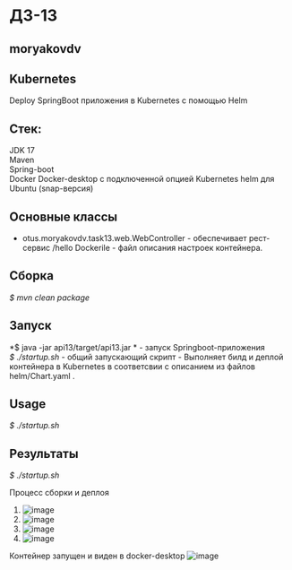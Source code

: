 # ДЗ-13
## moryakovdv

## Kubernetes 
Deploy SpringBoot приложения в Kubernetes с помощью Helm

## Стек:
JDK 17  
Maven  
Spring-boot    
Docker
Docker-desktop c подключенной опцией Kubernetes
helm для Ubuntu (snap-версия)
## Основные классы

- otus.moryakovdv.task13.web.WebController - обеспечивает рест-сервис /hello
Dockerile - файл описания настроек контейнера.  
## Сборка
*$ mvn clean package*

## Запуск
*$ java -jar api13/target/api13.jar * - запуск Springboot-приложения  
*$ ./startup.sh* - общий запускающий скрипт  - Выполняет билд и деплой контейнера в Kubernetes в соответсвии с описанием из файлов helm/Chart.yaml .  

## Usage
*$ ./startup.sh*

## Результаты 
*$ ./startup.sh*

Процесс сборки и деплоя
1. ![image](https://github.com/user-attachments/assets/14fe4034-068c-4155-a209-5831fc7dade3)
2. ![image](https://github.com/user-attachments/assets/ec78dced-4f1f-402f-9140-b2c8f06feec8)
3. ![image](https://github.com/user-attachments/assets/84b86129-9ca0-48b6-b37f-6641d027dd29)
4. ![image](https://github.com/user-attachments/assets/4fb14f3f-dde6-4964-9c46-d8cb5577240b)

Контейнер запущен и виден в docker-desktop
![image](https://github.com/user-attachments/assets/76839aae-060e-46c8-a6d9-632df62edb29)































